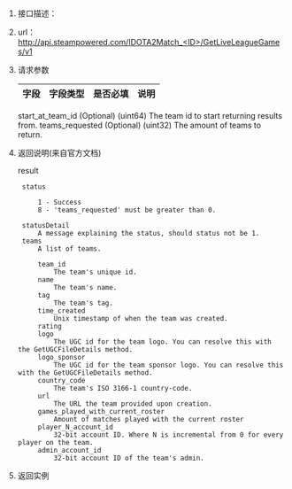 ##
1.  接口描述：

2. url： http://api.steampowered.com/IDOTA2Match_<ID>/GetLiveLeagueGames/v1

3. 请求参数

    | 字段         | 字段类型 | 是否必填 | 说明   |
    | ---------- | ---- | ---- | ---- |
    
    start_at_team_id (Optional) (uint64)
        The team id to start returning results from.
    teams_requested (Optional) (uint32)
        The amount of teams to return.
    

4. 返回说明(来自官方文档)

	result
	
	    status
	
	        1 - Success
	        8 - 'teams_requested' must be greater than 0.
	
	    statusDetail
	        A message explaining the status, should status not be 1.
	    teams
	        A list of teams.
	
	        team_id
	            The team's unique id.
	        name
	            The team's name.
	        tag
	            The team's tag.
	        time_created
	            Unix timestamp of when the team was created.
	        rating
	        logo
	            The UGC id for the team logo. You can resolve this with the GetUGCFileDetails method.
	        logo_sponsor
	            The UGC id for the team sponsor logo. You can resolve this with the GetUGCFileDetails method.
	        country_code
	            The team's ISO 3166-1 country-code.
	        url
	            The URL the team provided upon creation.
	        games_played_with_current_roster
	            Amount of matches played with the current roster
	        player_N_account_id
	            32-bit account ID. Where N is incremental from 0 for every player on the team.
	        admin_account_id
	            32-bit account ID of the team's admin.



5. 返回实例